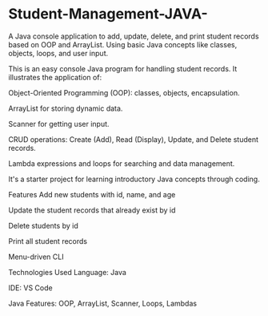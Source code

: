 # Student-Management-JAVA-
A Java console application to add, update, delete, and print student records based on OOP and ArrayList. Using basic Java concepts like classes, objects, loops, and user input.

This is an easy console Java program for handling student records.
It illustrates the application of:

Object-Oriented Programming (OOP): classes, objects, encapsulation.

ArrayList for storing dynamic data.

Scanner for getting user input.

CRUD operations: Create (Add), Read (Display), Update, and Delete student records.

Lambda expressions and loops for searching and data management.

It's a starter project for learning introductory Java concepts through coding.

 Features
 Add new students with id, name, and age

Update the student records that already exist by id

Delete students by id

Print all student records

Menu-driven CLI

Technologies Used
Language: Java

IDE: VS Code

Java Features: OOP, ArrayList, Scanner, Loops, Lambdas

